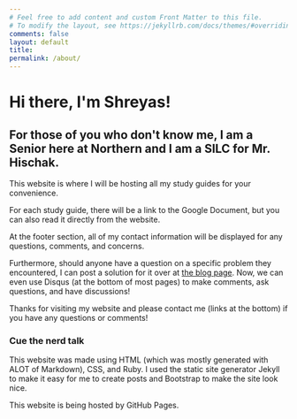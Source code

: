 ```yaml
---
# Feel free to add content and custom Front Matter to this file.
# To modify the layout, see https://jekyllrb.com/docs/themes/#overriding-theme-defaults
comments: false
layout: default
title: 
permalink: /about/
---
```

# Hi there, I'm Shreyas!

## For those of you who don't know me, I am a Senior here at Northern and I am a SILC for Mr. Hischak.

This website is where I will be hosting all my study guides for your convenience. 

For each study guide, there will be a link to the Google Document, but you can also read it directly from the website.

At the footer section, all of my contact information will be displayed for any questions, comments, and concerns.

Furthermore, should anyone have a question on a specific problem they encountered, I can post a solution for it over at <a href="/blog">the blog page</a>. Now, we can even use Disqus (at the bottom of most pages) to make comments, ask questions, and have discussions!

Thanks for visiting my website and please contact me (links at the bottom) if you have any questions or comments!

### Cue the nerd talk

This website was made using HTML (which was mostly generated with ALOT of Markdown), CSS, and Ruby. I used the static site generator Jekyll to make it easy for me to create posts and Bootstrap to make the site look nice. 

This website is being hosted by GitHub Pages.
